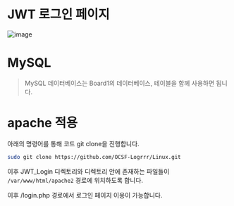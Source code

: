 # JWT 로그인 페이지

![image](https://github.com/user-attachments/assets/565d3127-5bc6-4a1b-abf3-908f19b23909)

# MySQL
> MySQL 데이터베이스는 Board1의 데이터베이스, 테이블을 함께 사용하면 됩니다.

# apache 적용
아래의 명령어를 통해 코드 git clone을 진행합니다.
```bash
sudo git clone https://github.com/OCSF-Logrrr/Linux.git
```
이후 JWT_Login 디렉토리와 디렉토리 안에 존재하는 파일들이 `/var/www/html/apache2` 경로에 위치하도록 합니다.

이후 /login.php 경로에서 로그인 페이지 이용이 가능합니다.
